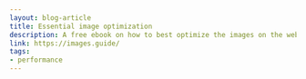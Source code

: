 ```yaml
---
layout: blog-article
title: Essential image optimization
description: A free ebook on how to best optimize the images on the web.
link: https://images.guide/
tags:
- performance
---
```

